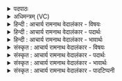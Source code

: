 <details><summary>पदपाठः</summary>

आ। प꣣वमान। धारय। र꣢यिम्। स꣣ह꣡स्र꣢वर्चसम्। स꣣ह꣡स्र꣢। व꣣र्च꣡सम्। अस्मे꣡इति꣢। इ꣣न्दो। स्वाभु꣡व꣢म्। सु꣣। आभु꣡व꣢म्। १२०३।
</details>

<details><summary>अधिमन्त्रम् (VC)</summary>

- पवमानः सोमः
- असितः काश्यपो देवलो वा
- गायत्री
- षड्जः
</details>

<details><summary>हिन्दी : आचार्य रामनाथ वेदालंकार - विषयः</summary>

अगले मन्त्र में परमात्मा से प्रार्थना की गयी है।
</details>

<details><summary>हिन्दी : आचार्य रामनाथ वेदालंकार - पदार्थः</summary>

पदार्थान्वयभाषाः -  हे (पवमान) पवित्रता देनेवाले (इन्दो) रस से भिगोनेवाले परमात्मन् ! आप (अस्मे) हम में (सहस्र-वर्चसम्) अनन्त ब्रह्मवर्चस से युक्त, (स्वाभुवम्) अतिशय व्यापक (रयिम्) दिव्य आनन्द रूप धन को (धारय) स्थापित करो ॥८॥
</details>

<details><summary>हिन्दी : आचार्य रामनाथ वेदालंकार - भावार्थः</summary>

भावार्थभाषाः -  परमेश्वर के उपासक आयुष्मान् तेजस्वी,ब्रह्मवर्चस्वी,दिव्य आनन्द से युक्त,विद्वान् और श्रीमान् बनते हैं ॥८॥
</details>

<details><summary>संस्कृत : आचार्य रामनाथ वेदालंकार - विषयः</summary>

अथ परमात्मा प्रार्थ्यते।
</details>

<details><summary>संस्कृत : आचार्य रामनाथ वेदालंकार - पदार्थः</summary>

पदार्थान्वयभाषाः -  हे (पवमान) पवित्रताप्रदायक (इन्दो) रसेन क्लेदक परमात्मन् ! त्वम् (अस्मे) अस्मासु[अस्मच्छब्दात् ‘सुपां सुलुक्०’ अ० ७।१।३९ इत्यनेन सप्तमीबहुवचनस्य शे आदेशः।] (सहस्रवर्चसम्) अनन्तब्रह्मवर्चसयुक्तम्, (स्वाभुवम्) सुव्यापकम् (रयिम्) दिव्यानन्दरूपं धनम् (धारय) स्थापय ॥८॥
</details>

<details><summary>संस्कृत : आचार्य रामनाथ वेदालंकार - भावार्थः</summary>

भावार्थभाषाः -  परमात्मोपासकाः खल्वायुष्मन्तस्तेजस्विनो ब्रह्मवर्चस्विनो दिव्यानन्दा विद्वांसः श्रीमन्तश्च जायन्ते ॥८॥
</details>

<details><summary>संस्कृत : आचार्य रामनाथ वेदालंकार - पादटिप्पनी</summary>

टिप्पणी:   १. ऋ० ९।१२।९,‘धारय’ इति पाठः।
</details>